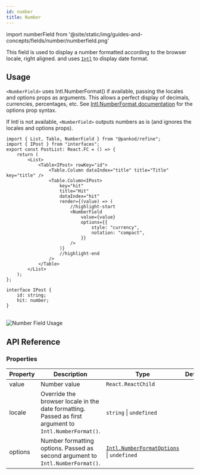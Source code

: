 ```yaml
---
id: number
title: Number
---
```

import numberField from '@site/static/img/guides-and-concepts/fields/number/numberfield.png'


This field is used to display a number formatted according to the browser locale, right aligned. and uses [`Intl`](https://developer.mozilla.org/en-US/docs/Web/JavaScript/Reference/Global_Objects/Intl) to display date format.

## Usage

`<NumberField>` uses Intl.NumberFormat() if available, passing the locales and options props as arguments. This allows a perfect display of decimals, currencies, percentages, etc. See [Intl.NumberFormat documentation](https://developer.mozilla.org/en-US/docs/Web/JavaScript/Reference/Global_Objects/Intl/NumberFormat/NumberFormat) for the options prop syntax.

If Intl is not available, `<NumberField>` outputs numbers as is (and ignores the locales and options props).

```tsx
import { List, Table, NumberField } from "@pankod/refine";
import { IPost } from "interfaces";
export const PostList: React.FC = () => {
    return (
        <List>
            <Table<IPost> rowKey="id">
                <Table.Column dataIndex="title" title="Title" key="title" />
                <Table.Column<IPost>
                    key="hit"
                    title="Hit"
                    dataIndex="hit"
                    render={(value) => (
                        //highlight-start
                        <NumberField
                            value={value}
                            options={{
                                style: "currency",
                                notation: "compact",
                            }}
                        />
                    )}
                    //highlight-end
                />
            </Table>
        </List>
    );
};
```

```tsx title="interfaces/index.d.ts"
interface IPost {
    id: string;
    hit: number;
}
```

<br/>
<div>
    <img src={numberField} alt="Number Field Usage"/>
</div>

## API Reference

### Properties

| Property | Description                                                                                            | Type                                                                                                                                                         | Default |
| -------- | ------------------------------------------------------------------------------------------------------ | ------------------------------------------------------------------------------------------------------------------------------------------------------------ | ------- |
| value    | Number value                                                                                           | `React.ReactChild`                                                                                                                                           |         |
| locale   | Override the browser locale in the date formatting. Passed as first argument to `Intl.NumberFormat()`. | `string` \| `undefined`                                                                                                                                      |         |
| options  | Number formatting options. Passed as second argument to `Intl.NumberFormat()`.                         | [`Intl.NumberFormatOptions`](https://developer.mozilla.org/en-US/docs/Web/JavaScript/Reference/Global_Objects/Intl/NumberFormat/NumberFormat) \| `undefined` |         |
